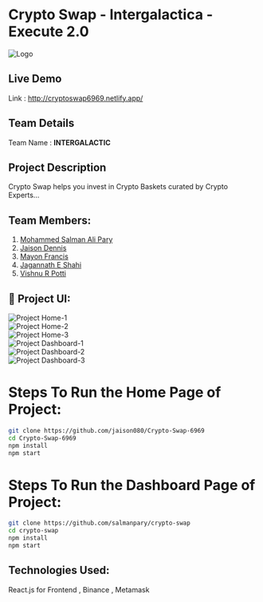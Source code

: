 # Crypto Swap - Intergalactica - Execute 2.0

![Logo](https://github.com/salmanpary/crypto-swap/blob/master/images/logo.png)

## Live Demo

Link : http://cryptoswap6969.netlify.app/

## Team Details

Team Name : <b>INTERGALACTIC</b>

## Project Description

Crypto Swap helps you invest in Crypto Baskets curated by Crypto Experts...

## Team Members:

1. [Mohammed Salman Ali Pary](https://github.com/salmanpary)
2. [Jaison Dennis](https://github.com/jaison080)
3. [Mayon Francis](https://github.com/Mayon-Francis)
4. [Jagannath E Shahi](https://github.com/Jagannathes)
5. [Vishnu R Potti](https://github.com/Vishnurr2k01)

## 🔧 Project UI:

![Project Home-1](https://github.com/salmanpary/crypto-swap/blob/master/images/img.png)
<br>
![Project Home-2](https://github.com/salmanpary/crypto-swap/blob/master/images/img1.png)
<br>
![Project Home-3](https://github.com/salmanpary/crypto-swap/blob/master/images/img2.png)
<br>
![Project Dashboard-1](https://github.com/salmanpary/crypto-swap/blob/master/images/img3.png)
<br>
![Project Dashboard-2](https://github.com/salmanpary/crypto-swap/blob/master/images/img4.png)
<br>
![Project Dashboard-3](https://github.com/salmanpary/crypto-swap/blob/master/images/img5.png)

# Steps To Run the Home Page of Project:

```bash
git clone https://github.com/jaison080/Crypto-Swap-6969
cd Crypto-Swap-6969
npm install
npm start
```
# Steps To Run the Dashboard Page of Project:

```bash
git clone https://github.com/salmanpary/crypto-swap
cd crypto-swap
npm install
npm start
```

## Technologies Used:

React.js for Frontend , Binance , Metamask

